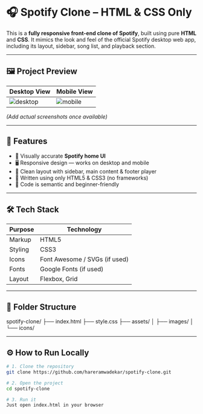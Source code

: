 # 🎧 Spotify Clone – HTML & CSS Only

This is a **fully responsive front-end clone of Spotify**, built using pure **HTML** and **CSS**. It mimics the look and feel of the official Spotify desktop web app, including its layout, sidebar, song list, and playback section.

---

## 🖼️ Project Preview

| Desktop View | Mobile View |
|--------------|-------------|
| ![desktop](https://via.placeholder.com/400x200) | ![mobile](https://via.placeholder.com/200x400) |

*(Add actual screenshots once available)*

---

## 🌟 Features

- 🎵 Visually accurate **Spotify home UI**
- 🖥️ Responsive design — works on desktop and mobile
- 🎨 Clean layout with sidebar, main content & footer player
- 📄 Written using only HTML5 & CSS3 (no frameworks)
- 🧼 Code is semantic and beginner-friendly

---

## 🛠️ Tech Stack

| Purpose      | Technology     |
|--------------|----------------|
| Markup       | HTML5          |
| Styling      | CSS3           |
| Icons        | Font Awesome / SVGs (if used)
| Fonts        | Google Fonts (if used)
| Layout       | Flexbox, Grid

---

## 📂 Folder Structure

spotify-clone/
├── index.html
├── style.css
├── assets/
│ ├── images/
│ └── icons/


---

## ⚙️ How to Run Locally

```bash
# 1. Clone the repository
git clone https://github.com/hareramwadekar/spotify-clone.git

# 2. Open the project
cd spotify-clone

# 3. Run it
Just open index.html in your browser
